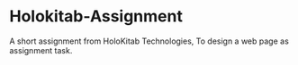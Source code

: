 # Holokitab-Assignment
A short assignment from HoloKitab Technologies, To design a web page as assignment task.
